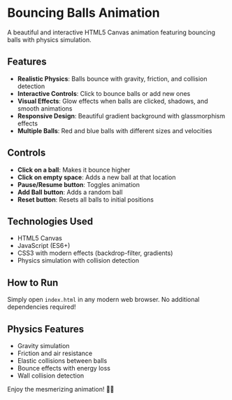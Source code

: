 # Bouncing Balls Animation

A beautiful and interactive HTML5 Canvas animation featuring bouncing balls with physics simulation.

## Features

- **Realistic Physics**: Balls bounce with gravity, friction, and collision detection
- **Interactive Controls**: Click to bounce balls or add new ones
- **Visual Effects**: Glow effects when balls are clicked, shadows, and smooth animations
- **Responsive Design**: Beautiful gradient background with glassmorphism effects
- **Multiple Balls**: Red and blue balls with different sizes and velocities

## Controls

- **Click on a ball**: Makes it bounce higher
- **Click on empty space**: Adds a new ball at that location
- **Pause/Resume button**: Toggles animation
- **Add Ball button**: Adds a random ball
- **Reset button**: Resets all balls to initial positions

## Technologies Used

- HTML5 Canvas
- JavaScript (ES6+)
- CSS3 with modern effects (backdrop-filter, gradients)
- Physics simulation with collision detection

## How to Run

Simply open `index.html` in any modern web browser. No additional dependencies required!

## Physics Features

- Gravity simulation
- Friction and air resistance
- Elastic collisions between balls
- Bounce effects with energy loss
- Wall collision detection

Enjoy the mesmerizing animation! 🎾✨ 